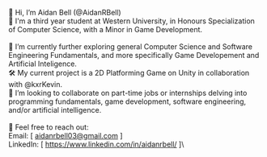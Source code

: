 👋 Hi, I’m Aidan Bell (@AidanRBell)\
📕 I'm a third year student at Western University, in Honours Specialization of Computer Science, with a Minor in Game Development.\
\
📝 I’m currently further exploring general Computer Science and Software Engineering Fundamentals, and more specifically Game Developement and Artificial Inteligence.\
🛠 My current project is a 2D Platforming Game on Unity in collaboration with @kxrKevin.\
👥 I’m looking to collaborate on part-time jobs or internships delving into programming fundamentals, game development, software engineering, and/or artificial intelligence.\
\
💬 Feel free to reach out:\
    Email: [ aidanrbell03@gmail.com ]\
    LinkedIn: [ https://www.linkedin.com/in/aidanrbell/ ]\

<!---
AidanRBell/AidanRBell is a ✨ special ✨ repository because its `README.md` (this file) appears on your GitHub profile.
You can click the Preview link to take a look at your changes.
--->
